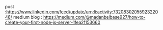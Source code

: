  post :https://www.linkedin.com/feed/update/urn:li:activity:7320830205592322048/
 medium blog : https://medium.com/@madanbelbase927/how-to-create-your-first-node-js-server-1fea2f153660